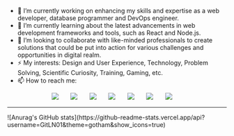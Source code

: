 - 🔭 I’m currently working on enhancing my skills and expertise as a web developer, database programmer and DevOps engineer.
- 🌱 I’m currently learning about the latest advancements in web development frameworks and tools, such as React and Node.js.
- 👯 I’m looking to collaborate with like-minded professionals to create solutions that could be put into action for various challenges and opportunities in digital realm.
- ⚡ My interests: Design and User Experience, Technology, Problem Solving, Scientific Curiosity, Training, Gaming, etc.
- 📫 How to reach me:
<p align="center">
  <a href="https://github.com/GitLN01" target="_blank"><img src="https://img.shields.io/badge/GitHub-100000?style=for-the-badge&logo=github&logoColor=white" /></a>&nbsp;&nbsp;&nbsp;&nbsp;&nbsp;&nbsp;
  <a href="https://www.linkedin.com/in/lazar-nikitovic/" target="_blank"><img src="https://img.shields.io/badge/linkedin-%230077B5.svg?&style=for-the-badge&logo=linkedin&logoColor=white" /></a>&nbsp;&nbsp;&nbsp;&nbsp;&nbsp;&nbsp;
  <a href="mailto:lazar.nikitovic.01@gmail.com?subject=Came%20from%20Github" target="_blank"><img src="https://img.shields.io/badge/gmail-%23D14836.svg?&style=for-the-badge&logo=gmail&logoColor=white" /></a>&nbsp;&nbsp;&nbsp;&nbsp;&nbsp;&nbsp;
  <a href="https://www.instagram.com/zola__01/?next=%2F" target="_blank"><img src="https://img.shields.io/badge/zola__01-E4405F?style=for-the-badge&logo=instagram&logoColor=white" /></a>&nbsp;&nbsp;&nbsp;&nbsp;&nbsp;&nbsp;
  <a href="https://steamcommunity.com/id/Wadihuk1234/" target="_blank"><img src="https://img.shields.io/badge/Steam-000000?style=for-the-badge&logo=steam&logoColor=white" /></a>&nbsp;&nbsp;&nbsp;&nbsp;&nbsp;&nbsp;
  <a href="https://dcbadge.vercel.app/api/shield/411951484675293185" target="_blank"><img src="https://img.shields.io/badge/Discord-5865F2?style=for-the-badge&logo=discord&logoColor=white" /></a>&nbsp;&nbsp;&nbsp;&nbsp;&nbsp;&nbsp;
  <a href="https://drive.google.com/file/d/1OXqlRElGLl_veC-Vq1MZEbS5Sr6Myl5D/view?usp=drive_link" target="_blank"><img src="https://img.shields.io/badge/CV-4285F4?style=for-the-badge&logo=googledrive&logoColor=white" /></a>&nbsp;&nbsp;&nbsp;&nbsp;&nbsp;&nbsp;
</p>
<hr>
![Anurag's GitHub stats](https://github-readme-stats.vercel.app/api?username=GitLN01&theme=gotham&show_icons=true)


